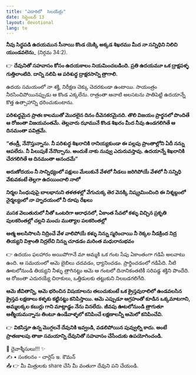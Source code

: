 ```yaml
---
title: "ఎడారిలో  సెలయేర్లు"
date: సెప్టెంబర్ 13
layout: devotional
lang: te
---
```


**నీవు సిద్ధపడి ఉదయమున సీనాయి కొండ యెక్కి అక్కడ శిఖరము మీద నా సన్నిధిని నిలిచి యుండవలెను**_ (నిర్గమ 34:2). 

👉 **దేవునితో సహవాసం కోసం ఉదయకాలం నియమించబడింది. ప్రతి ఉదయమూ ఒక ద్రాక్షపళ్ళ గుత్తిలాంటిది. దాన్ని నలిపి ఆ పరిశుద్ధ ద్రాక్షరసాన్ని త్రాగాలి.**

 ఉదయ సమయంలో నా శక్తి, నిరీక్షణ చెక్కు చెదరకుండా ఉంటాయి. సాయంత్రం నీరసించిపోయినప్పుడు ఆ కొండ ఎక్కలేను. రాత్రంతా ఆనాటి అలసటను పాతిపెట్టి ఉదయాన్నే కొత్త ఉత్సాహాన్ని ధరించుకుంటాను. 

**పరిశుద్ధమైన ప్రాతః కాలముతో మొదలైన దినం దీవెనకరమైనది. తొలి విజయం ప్రార్థనలో పొందితే ఆ రోజంతా విజయవంతమే. తెల్లవారు ఝామునే కొండ శిఖరం మీద నీవు ఉండగలిగితే ఆ దినమంతా పవిత్రమే.**

**“తండ్రీ, నేనొస్తున్నాను. నీ పరిశుద్ధ శిఖరానికి రానియ్యకుండా ఈ పల్లపు ప్రాంతాల్లోని ఏదీ నన్ను ఆపలేదు. నీ పిలుపుకే నేనొచ్చాను. అందుకే నాకు నువ్వు ఎదురువస్తావు. ఉదయాన్నే శిఖరానికి చేరగలిగితే ఆ దినమంతా ఆనందమే”**

**అరుణోదయం నీ సాన్నిధ్యంలో పక్షులు మేలుకునే వేళలో నీడలు జరిగిపోయే వేళలో నీ సన్నిధి వేకువకంటే తెల్లగా ఉదయించాలి నాలో**

**నిర్మల సింధువుపై బాలభానుని తళతళల్లో వేగుచుక్క తెర వెనక్కి నిష్క్రమించింది ఈ నిశ్శబ్దంలో నైర్మల్యంలో నా హృదయంలో నీ రూపు రేఖలు** 

**మసక వెలుతురులో నీతో ఒంటరిగా ఆరాధనలో, ఏకాంత సేవలో కళ్ళు విచ్చిన ప్రకృతి పులకరింతల్లో చల్లని మంచు ముత్యాల పలకరింతల్లో**

**ఆత్మ అలసిసొలసి నిద్రించే వేళ వాలిపోయే కళ్ళు నిన్ను స్మరించాయి నీ రెక్కల నీడక్రింద నిద్ర తియ్యని విశ్రాంతి నిద్రలేచి నిన్ను చూడడం మరింత మధురానుభవం**

👉 ఉదయం ఫలహారం అయిపోగానే మా అమ్మకి ఒక గంట సేపు ఏకాంతంగా గడిపే అలవాటు ఉంది. ఆ సమయంలో ఆమె బైబిలు చదవడం, ధ్యానించడం. ప్రార్థించడంలో గడిపేది. నీటి ఊటలోనుండి తియ్యని నీళ్ళు త్రాగినట్టు ఆమె ఆ గంటలో దినానికంతటికీ సరిపడ్డ శక్తిని పొందేది. ఆ రోజంతా ఎదురయ్యే చిరాకులు, ఒత్తిడులకు తట్టుకుని నిలబడగలిగేది. 

**ఆమె జీవితాన్ని, ఆమె భరించిన విషయాలను తలుచుకుంటే ఒక క్రైస్తవురాలిలో ఉండవలసిన క్రైస్తవ లక్షణాలు కళ్ళకు కట్టినట్టు కనిపిస్తాయి. ఆమె ఎప్పుడూ ఆగ్రహంతో కూడిన ఒక్కమాటగాని, అమ్మలక్కల కబుర్లు గాని మాట్లాడ్డం నేను వినలేదు. జీవపు ఊటలోనుండి త్రాగుతూ ఆత్మీయమన్నాను తింటూ ఉండేవాళ్ళలో కనిపించే లక్షణాలన్నీ ఆమెలో కనిపించేవి.**

👉 **వికసిస్తూ ఉన్న మొగ్గలనే దేవునికి ఇవ్వండి, వడలిపోయిన పువ్వుల్ని కాదు. అంటే ప్రాతఃకాలపు తాజా సమయాన్ని దేవునితో సహవాసం చేసేందుకు ఉపయోగించండి.**

<div class="blessing">🙏 <span class="bless-text">దైవాశ్శీసులు!!!</span> ✨</div>

<div class="credit">✍️ <span class="credit-text">▪ సంకలనం - చార్లెస్ ఇ. కౌమన్</span></div>
 
<div class="share">📤 👉 <span class="share-text">మీ మిత్రులకు share చేసి మీ వంతుగా దేవుని పని చేయండి.</span></div>
